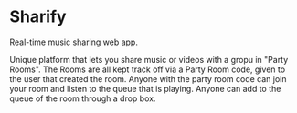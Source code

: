 # Sharify

Real-time music sharing web app. 


Unique platform that lets you share music or videos with a gropu in "Party Rooms". 
The Rooms are all kept track off via a Party Room code, given to the user that created the room.
Anyone with the party room code can join your room and listen to the queue that is playing.
Anyone can add to the queue of the room through a drop box. 
